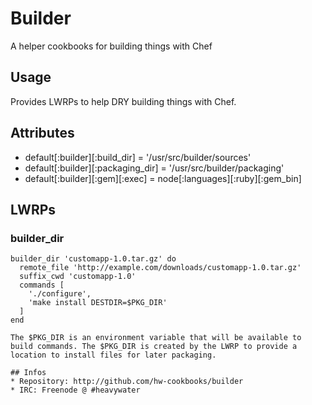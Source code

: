# Builder

A helper cookbooks for building things with Chef

## Usage

Provides LWRPs to help DRY building things with Chef. 

## Attributes

* default[:builder][:build_dir] = '/usr/src/builder/sources'
* default[:builder][:packaging_dir] = '/usr/src/builder/packaging'
* default[:builder][:gem][:exec] = node[:languages][:ruby][:gem_bin]

## LWRPs

### builder_dir

```
builder_dir 'customapp-1.0.tar.gz' do
  remote_file 'http://example.com/downloads/customapp-1.0.tar.gz'
  suffix_cwd 'customapp-1.0'
  commands [
    './configure',
    'make install DESTDIR=$PKG_DIR'
  ]
end

The $PKG_DIR is an environment variable that will be available to
build commands. The $PKG_DIR is created by the LWRP to provide a
location to install files for later packaging.

## Infos
* Repository: http://github.com/hw-cookbooks/builder
* IRC: Freenode @ #heavywater
